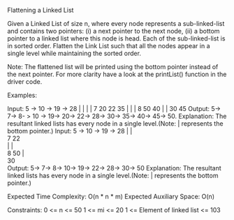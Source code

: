 Flattening a Linked List

Given a Linked List of size n, where every node represents a sub-linked-list and contains two pointers:
(i) a next pointer to the next node,
(ii) a bottom pointer to a linked list where this node is head.
Each of the sub-linked-list is in sorted order.
Flatten the Link List such that all the nodes appear in a single level while maintaining the sorted order. 

Note: The flattened list will be printed using the bottom pointer instead of the next pointer.
For more clarity have a look at the printList() function in the driver code.

 

Examples:

Input:
5 -> 10 -> 19 -> 28
|     |     |     | 
7     20    22   35
|           |     | 
8          50    40
|                 | 
30               45
Output:  5-> 7-> 8- > 10 -> 19-> 20-> 22-> 28-> 30-> 35-> 40-> 45-> 50.
Explanation: The resultant linked lists has every node in a single level.(Note: | represents the bottom pointer.)
Input:
5 -> 10 -> 19 -> 28
|          |                
7          22   
|          |                 
8          50 
|                           
30              
Output: 5-> 7-> 8-> 10-> 19-> 22-> 28-> 30-> 50
Explanation: The resultant linked lists has every node in a single level.(Note: | represents the bottom pointer.)
 

Expected Time Complexity: O(n * n * m)
Expected Auxiliary Space: O(n)

Constraints:
0 <= n <= 50
1 <= mi <= 20
1 <= Element of linked list <= 103